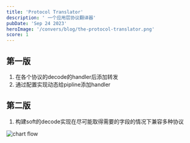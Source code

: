 ```yaml
---
title: 'Protocol Translator'
description: ' 一个应用层协议翻译器'
pubDate: 'Sep 24 2023'
heroImage: '/convers/blog/the-protocol-translator.png'
score: 1
---
```



## 第一版
 1. 在各个协议的decode的handler后添加转发
 2. 通过配置实现动态给pipline添加handler

## 第二版
 1. 构建soft的decode实现在尽可能取得需要的字段的情况下兼容多种协议

![chart flow](/sub/protcol-translator.png)
